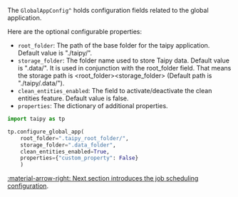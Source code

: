 The `GlobalAppConfig^` holds configuration
fields
related to the global application.

Here are the optional configurable properties:

- `root_folder`: The path of the base folder for the taipy application. Default value is "./taipy/".
- `storage_folder`: The folder name used to store Taipy data. Default value is ".data/".
It is used in conjunction with the root_folder field. That means the storage path is <root_folder><storage_folder>
(Default path is "./taipy/.data/").
- `clean_entities_enabled`: The field to activate/deactivate the clean entities feature. Default value is false.
- `properties`: The dictionary of additional properties.

```python linenums="1"
import taipy as tp

tp.configure_global_app(
    root_folder=".taipy_root_folder/",
    storage_folder=".data_folder",
    clean_entities_enabled=True,
    properties={"custom_property": False}
    )
```

[:material-arrow-right: Next section introduces the job scheduling configuration](job-config.md).
